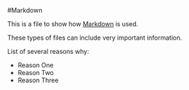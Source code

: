 #Markdown

This is a file to show how [Markdown](https://www.markdownguide.org/) is used.

These types of files can include very important information.

List of several reasons why:
- Reason One
- Reason Two
- Reason Three

